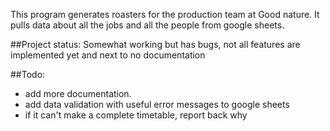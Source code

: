 This program generates roasters for the production team at Good nature. 
It pulls data about all the jobs and all the people from google sheets.

##Project status: 
Somewhat working but has bugs, not all features are implemented yet and next to no documentation


##Todo:
- add more documentation.
- add data validation with useful error messages to google sheets
- if it can't make a complete timetable, report back why
